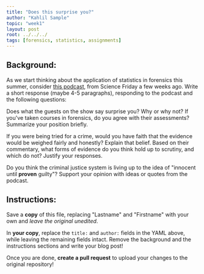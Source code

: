 ```yaml
---
title: "Does this surprise you?"
author: "Kahlil Sample"
topic: "week1"
layout: post
root: ../../../
tags: [forensics, statistics, assignments]
---
```

 
## Background:

As we start thinking about the application of statistics in forensics this summer, consider [this podcast](http://www.sciencefriday.com/segments/theres-less-science-in-forensic-science-than-you-think/), from Science Friday a few weeks ago. Write a short response (maybe 4-5 paragraphs), responding to the podcast and the following questions:

Does what the guests on the show say surprise you? Why or why not? If you've taken courses in forensics, do you agree with their assessments? Summarize your position briefly. 

If you were being tried for a crime, would you have faith that the evidence would be weighed fairly and honestly? Explain that belief. Based on their commentary, what forms of evidence do you think hold up to scrutiny, and which do not? Justify your responses.

Do you think the criminal justice system is living up to the idea of "innocent until **proven** guilty"? Support your opinion with ideas or quotes from the podcast.

## Instructions:
Save a **copy** of this file, replacing "Lastname" and "Firstname" with your own and *leave the original unedited*.

In **your copy**, replace the `title:` and `author:` fields in the YAML above, while leaving the remaining fields intact. Remove the background and the instructions sections and write your blog post!

Once you are done, **create a pull request** to upload your changes to the original repository!
